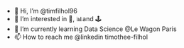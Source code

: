 - 👋 Hi, I’m @timfilhol96
- 👀 I’m interested in 🎸, 📊and 🕹️
- 🌱 I’m currently learning Data Science @Le Wagon Paris
- 📫 How to reach me @linkedin timothee-filhol

<!---
timfilhol96/timfilhol96 is a ✨ special ✨ repository because its `README.md` (this file) appears on your GitHub profile.
You can click the Preview link to take a look at your changes.
--->
